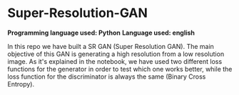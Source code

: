 # Super-Resolution-GAN

**Programming language used: Python**
**Language used: english**

In this repo we have built a SR GAN (Super Resolution GAN). The main objective of this GAN is generating a high resolution from a low resolution image. As it's explained in the notebook, we have used two different loss functions for the generator in order to test which one works better, while the loss function for the discriminator is always the same (Binary Cross Entropy).
